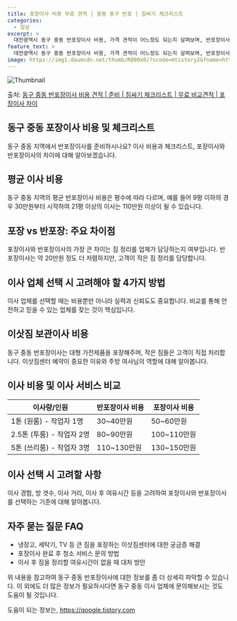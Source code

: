 ```yaml
---
title: 포장이사 비용 무료 견적 | 중동 동구 반포 | 짐싸기 체크리스트
categories:
  - 일상
excerpt: >
  대전광역시 동구 중동 반포장이사 비용, 가격 견적이 어느정도 되는지 살펴보며, 반포장이사를 준비함에 있어 짐싸기 준비 체크리스트가 무엇인지 보겠습니다. 마지막으로 포장이사와 차이점을 통해 무료 비교견적으로 어떤 것이 더 합리적인 선택인지 공유 드립니다.동구 중동 포장이사 견적 샘플 보기 👈 클릭동구 중동 포장이사 가격 살펴보기 👈 클릭동구 중동 반포장이사 평균 이사 비용평수동구 중동 평균 이사 비용원룸 이사9평 이하 (1톤)30만원~투룸/쓰리룸 이사16평 ~ 20평 (2.5톤)80만원~쓰리룸 이사21평 (5톤) ~110만원~우리집 무료 이사견적 받기 👈 클릭포장 vs 반포장: 주요 차이점포장과 반포장 이사의 가장 큰 차이는 고객이 짐 정리를 하느냐, 업체가 짐을 포장하느냐에 있습니다.포장이사는 짐의..
feature_text: >
  대전광역시 동구 중동 반포장이사 비용, 가격 견적이 어느정도 되는지 살펴보며, 반포장이사를 준비함에 있어 짐싸기 준비 체크리스트가 무엇인지 보겠습니다. 마지막으로 포장이사와 차이점을 통해 무료 비교견적으로 어떤 것이 더 합리적인 선택인지 공유 드립니다.동구 중동 포장이사 견적 샘플 보기 👈 클릭동구 중동 포장이사 가격 살펴보기 👈 클릭동구 중동 반포장이사 평균 이사 비용평수동구 중동 평균 이사 비용원룸 이사9평 이하 (1톤)30만원~투룸/쓰리룸 이사16평 ~ 20평 (2.5톤)80만원~쓰리룸 이사21평 (5톤) ~110만원~우리집 무료 이사견적 받기 👈 클릭포장 vs 반포장: 주요 차이점포장과 반포장 이사의 가장 큰 차이는 고객이 짐 정리를 하느냐, 업체가 짐을 포장하느냐에 있습니다.포장이사는 짐의..
image: https://img1.daumcdn.net/thumb/R800x0/?scode=mtistory2&fname=https%3A%2F%2Fblog.kakaocdn.net%2Fdn%2FbdoUeC%2FbtsHdurjzZY%2FBlzcbKwwRzeM9yCxSyWbMK%2Fimg.webp
---
```


![Thumbnail](https://img1.daumcdn.net/thumb/R800x0/?scode=mtistory2&fname=https%3A%2F%2Fblog.kakaocdn.net%2Fdn%2FbdoUeC%2FbtsHdurjzZY%2FBlzcbKwwRzeM9yCxSyWbMK%2Fimg.webp)

<p>출처: <a href="https://qoogle.tistory.com/9663" rel="dofollow">동구 중동 반포장이사 비용 견적 | 준비 | 짐싸기 체크리스트 | 무료 비교견적 | 포장이사 차이</a> </p>

## 동구 중동 포장이사 비용 및 체크리스트

동구 중동 지역에서 반포장이사를 준비하시나요? 이사 비용과 체크리스트, 포장이사와 반포장이사의 차이에 대해 알아보겠습니다.

## 평균 이사 비용

동구 중동 지역의 평균 반포장이사 비용은 평수에 따라 다르며, 예를 들어 9평 이하의 경우 30만원부터 시작하여 21평 이상의 이사는
110만원 이상이 될 수 있습니다.

## 포장 vs 반포장: 주요 차이점

포장이사와 반포장이사의 가장 큰 차이는 짐 정리를 업체가 담당하는지 여부입니다. 반포장이사는 약 20만원 정도 더 저렴하지만, 고객이 작은
짐 정리를 담당합니다.

## 이사 업체 선택 시 고려해야 할 4가지 방법

이사 업체를 선택할 때는 비용뿐만 아니라 실력과 신뢰도도 중요합니다. 비교를 통해 안전하고 믿을 수 있는 업체를 찾는 것이 핵심입니다.

## 이삿짐 보관이사 비용

동구 중동 반포장이사는 대형 가전제품을 포장해주며, 작은 짐들은 고객이 직접 처리합니다. 이삿짐센터 예약이 중요한 이유와 주방 여사님의
역할에 대해 알아봅니다.

## 이사 비용 및 이사 서비스 비교

**이사량/인원** | **반포장이사 비용** | **포장이사 비용**  
---|---|---  
1톤 (원룸) - 작업자 1명 | 30~40만원 | 50~60만원  
2.5톤 (투룸) - 작업자 2명 | 80~90만원 | 100~110만원  
5톤 (쓰리룸) - 작업자 3명 | 110~130만원 | 130~150만원  
  
## 이사 선택 시 고려할 사항

이사 경험, 방 갯수, 이사 거리, 이사 후 여유시간 등을 고려하여 포장이사와 반포장이사를 선택하는 기준에 대해 알아봅니다.

## 자주 묻는 질문 FAQ

  * 냉장고, 세탁기, TV 등 큰 짐을 포장하는 이삿짐센터에 대한 궁금증 해결
  * 포장이사 완료 후 청소 서비스 문의 방법
  * 이사 후 짐을 정리할 여유시간이 없을 때 대처 방안

위 내용을 참고하여 동구 중동 반포장이사에 대한 정보를 좀 더 상세히 파악할 수 있습니다. 이 외에도 더 많은 정보가 필요하시다면 동구 중동
이사 업체에 문의해보시는 것도 도움이 될 것입니다.

 

도움이 되는 정보는, <a href="https://qoogle.tistory.com" rel="dofollow">https://qoogle.tistory.com</a>


